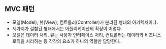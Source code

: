 ## MVC 패턴
- 모델(Model), 뷰(View), 컨트롤러(Controller)가 분리된 형태의 아키텍처이다. 
- 세가지가 결합된 형태에서는 어플리케이션의 확장이 어렵다. 
- 모델은 데이터 처리, 뷰는 사용자 인터페이스 처리, 컨트롤러는 데이터와 비즈니스 로직을 처리하는 등 각각의 요소가 하나의 역할만 담당한다.
